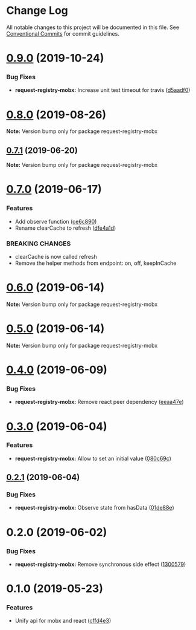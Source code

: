 # Change Log

All notable changes to this project will be documented in this file.
See [Conventional Commits](https://conventionalcommits.org) for commit guidelines.

# [0.9.0](https://github.com/namics/request-registry/compare/v0.8.1...v0.9.0) (2019-10-24)


### Bug Fixes

* **request-registry-mobx:** Increase unit test timeout for travis ([d5aadf0](https://github.com/namics/request-registry/commit/d5aadf0))





# [0.8.0](https://github.com/namics/request-registry/compare/v0.7.1...v0.8.0) (2019-08-26)

**Note:** Version bump only for package request-registry-mobx





## [0.7.1](https://github.com/namics/request-registry/compare/v0.7.0...v0.7.1) (2019-06-20)

**Note:** Version bump only for package request-registry-mobx





# [0.7.0](https://github.com/namics/request-registry/compare/v0.6.1...v0.7.0) (2019-06-17)


### Features

* Add observe function ([ce6c890](https://github.com/namics/request-registry/commit/ce6c890))
* Rename clearCache to refresh ([dfe4a1d](https://github.com/namics/request-registry/commit/dfe4a1d))


### BREAKING CHANGES

* clearCache is now called refresh
* Remove the helper methods from endpoint: on, off, keepInCache





# [0.6.0](https://github.com/namics/request-registry/compare/v0.5.0...v0.6.0) (2019-06-14)

**Note:** Version bump only for package request-registry-mobx






# [0.5.0](https://github.com/namics/request-registry/compare/v0.4.0...v0.5.0) (2019-06-14)

**Note:** Version bump only for package request-registry-mobx





# [0.4.0](https://github.com/namics/request-registry/compare/v0.3.0...v0.4.0) (2019-06-09)


### Bug Fixes

* **request-registry-mobx:** Remove react peer dependency ([eeaa47e](https://github.com/namics/request-registry/commit/eeaa47e))





# [0.3.0](https://github.com/namics/request-registry/compare/v0.2.1...v0.3.0) (2019-06-04)


### Features

* **request-registry-mobx:** Allow to set an initial value ([080c69c](https://github.com/namics/request-registry/commit/080c69c))





## [0.2.1](https://github.com/namics/request-registry/compare/v0.2.0...v0.2.1) (2019-06-04)


### Bug Fixes

* **request-registry-mobx:** Observe state from hasData ([01de88e](https://github.com/namics/request-registry/commit/01de88e))





# 0.2.0 (2019-06-02)


### Bug Fixes

* **request-registry-mobx:** Remove synchronous side effect ([1300579](https://github.com/namics/request-registry/commit/1300579))



# 0.1.0 (2019-05-23)


### Features

* Unify api for mobx and react ([cffd4e3](https://github.com/namics/request-registry/commit/cffd4e3))
